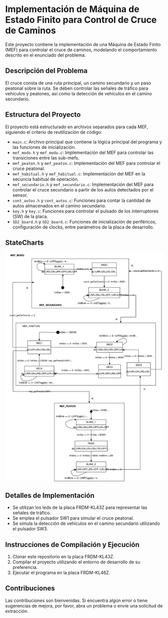 # Implementación de Máquina de Estado Finito para Control de Cruce de Caminos

Este proyecto contiene la implementación de una Máquina de Estado Finito (MEF) para controlar el cruce de caminos, modelando el comportamiento descrito en el enunciado del problema.

## Descripción del Problema

El cruce consta de una ruta principal, un camino secundario y un paso peatonal sobre la ruta. Se deben controlar las señales de tráfico para vehículos y peatones, así como la detección de vehículos en el camino secundario.

## Estructura del Proyecto

El proyecto está estructurado en archivos separados para cada MEF, siguiendo el criterio de reutilización de código:

- `main.c`: Archivo principal que contiene la lógica principal del programa y las funciones de inicialización.
- `mef_modo.h` y `mef_modo.c`: Implementación del MEF para controlar las transiciones entre las sub-mefs.
- `mef_peaton.h` y `mef_peaton.c`: Implementación del MEF para controlar el cruce peatonal.
- `mef_habitual.h` y `mef_habitual.c`: Implementación del MEF en la secuncia habitual de operación.
- `mef_secundario.h` y `mef_secundario.c`: Implementación del MEF para controlar el cruce secundario a partir de los autos detectados por el sensor.
- `cont_autos.h` y `cont_autos.c`: Funciones para contar la cantidad de autos almacenados en el camino secundario.
- `key.h` y `key.c`: Funciones para controlar el pulsado de los interruptores (SW) de la placa.
- `SD2_board.h` y `SD2_board.c`: Funciones de inicialización de periféricos, configuración de clocks, entre parámetros de la placa de desarrollo.

## StateCharts

![DiagramaMEF](MEFtp1.svg)

## Detalles de Implementación

- Se utilizan los leds de la placa FRDM-KL43Z para representar las señales de tráfico.
- Se emplea el pulsador SW1 para simular el cruce peatonal.
- Se simula la detección de vehículos en el camino secundario utilizando el pulsador SW3.

## Instrucciones de Compilación y Ejecución

1. Clonar este repositorio en la placa FRDM-KL43Z.
2. Compilar el proyecto utilizando el entorno de desarrollo de su preferencia.
3. Ejecutar el programa en la placa FRDM-KL46Z.

## Contribuciones

Las contribuciones son bienvenidas. Si encuentra algún error o tiene sugerencias de mejora, por favor, abra un problema o envíe una solicitud de extracción.

